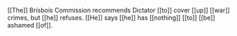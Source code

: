 [[The]] Brisbois Commission recommends Dictator [[to]] cover [[up]] [[war]] crimes, but [[he]] refuses. [[He]] says [[he]] has [[nothing]] [[to]] [[be]] ashamed [[of]].